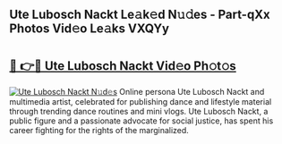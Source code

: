 ## Ute Lubosch Nackt Le𝚊k𝚎d N𝚞𝚍es - Part-qXx Photos Vid𝚎o Le𝚊ks VXQYy

# <h2><a href="http://fb7kks.evod.top/?m=Ute+Lubosch+Nackt">🔗 👉🔴 Ute Lubosch Nackt Vid𝚎o Ph𝚘t𝚘s</a></h2>

[![Ute Lubosch Nackt N𝚞d𝚎s](https://i.imgur.com/8V9OHl7.gif)](http://fb7kks.evod.top/?m=Ute+Lubosch+Nackt)
Online persona Ute Lubosch Nackt and multimedia artist, celebrated for publishing dance and lifestyle material through trending dance routines and mini vlogs. Ute Lubosch Nackt, a public figure and a passionate advocate for social justice, has spent his career fighting for the rights of the marginalized. 
